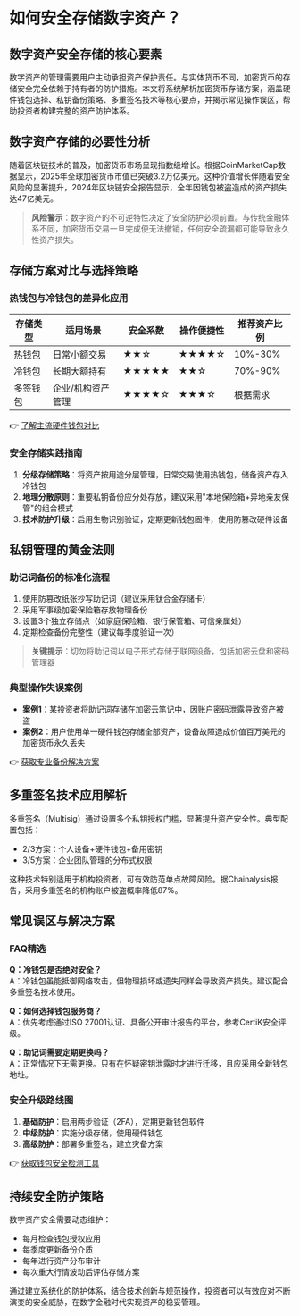 # 如何安全存储数字资产？

## 数字资产安全存储的核心要素
数字资产的管理需要用户主动承担资产保护责任。与实体货币不同，加密货币的存储安全完全依赖于持有者的防护措施。本文将系统解析加密货币存储方案，涵盖硬件钱包选择、私钥备份策略、多重签名技术等核心要点，并揭示常见操作误区，帮助投资者构建完整的资产防护体系。

## 数字资产存储的必要性分析
随着区块链技术的普及，加密货币市场呈现指数级增长。根据CoinMarketCap数据显示，2025年全球加密货币市值已突破3.2万亿美元。这种价值增长伴随着安全风险的显著提升，2024年区块链安全报告显示，全年因钱包被盗造成的资产损失达47亿美元。

> **风险警示**：数字资产的不可逆特性决定了安全防护必须前置。与传统金融体系不同，加密货币交易一旦完成便无法撤销，任何安全疏漏都可能导致永久性资产损失。

## 存储方案对比与选择策略
### 热钱包与冷钱包的差异化应用
| 存储类型 | 适用场景          | 安全系数 | 操作便捷性 | 推荐资产比例 |
|----------|-------------------|----------|------------|--------------|
| 热钱包   | 日常小额交易      | ★★☆      | ★★★★☆      | 10%-30%      |
| 冷钱包   | 长期大额持有      | ★★★★★    | ★★☆        | 70%-90%      |
| 多签钱包 | 企业/机构资产管理 | ★★★★☆    | ★★★☆       | 根据需求     |

👉 [了解主流硬件钱包对比](https://bit.ly/okx_welcome)

### 安全存储实践指南
1. **分级存储策略**：将资产按用途分层管理，日常交易使用热钱包，储备资产存入冷钱包
2. **地理分散原则**：重要私钥备份应分处存放，建议采用"本地保险箱+异地亲友保管"的组合模式
3. **技术防护升级**：启用生物识别验证，定期更新钱包固件，使用防篡改硬件设备

## 私钥管理的黄金法则
### 助记词备份的标准化流程
1. 使用防篡改纸张抄写助记词（建议采用钛合金存储卡）
2. 采用军事级加密保险箱存放物理备份
3. 设置3个独立存储点（如家庭保险箱、银行保管箱、可信亲属处）
4. 定期检查备份完整性（建议每季度验证一次）

> **关键提示**：切勿将助记词以电子形式存储于联网设备，包括加密云盘和密码管理器

### 典型操作失误案例
- **案例1**：某投资者将助记词存储在加密云笔记中，因账户密码泄露导致资产被盗
- **案例2**：用户使用单一硬件钱包存储全部资产，设备故障造成价值百万美元的加密货币永久丢失

👉 [获取专业备份解决方案](https://bit.ly/okx_welcome)

## 多重签名技术应用解析
多重签名（Multisig）通过设置多个私钥授权门槛，显著提升资产安全性。典型配置包括：
- 2/3方案：个人设备+硬件钱包+备用密钥
- 3/5方案：企业团队管理的分布式权限

这种技术特别适用于机构投资者，可有效防范单点故障风险。据Chainalysis报告，采用多重签名的机构账户被盗概率降低87%。

## 常见误区与解决方案
### FAQ精选
**Q：冷钱包是否绝对安全？**  
A：冷钱包虽能抵御网络攻击，但物理损坏或遗失同样会导致资产损失。建议配合多重签名技术使用。

**Q：如何选择钱包服务商？**  
A：优先考虑通过ISO 27001认证、具备公开审计报告的平台，参考CertiK安全评级。

**Q：助记词需要定期更换吗？**  
A：正常情况下无需更换。只有在怀疑密钥泄露时才进行迁移，且应采用全新钱包地址。

### 安全升级路线图
1. **基础防护**：启用两步验证（2FA），定期更新钱包软件
2. **中级防护**：实施分级存储，使用硬件钱包
3. **高级防护**：部署多重签名，建立灾备方案

👉 [获取钱包安全检测工具](https://bit.ly/okx_welcome)

## 持续安全防护策略
数字资产安全需要动态维护：
- 每月检查钱包授权应用
- 每季度更新备份介质
- 每年进行资产分布审计
- 每次重大行情波动后评估存储方案

通过建立系统化的防护体系，结合技术创新与规范操作，投资者可以有效应对不断演变的安全威胁，在数字金融时代实现资产的稳妥管理。